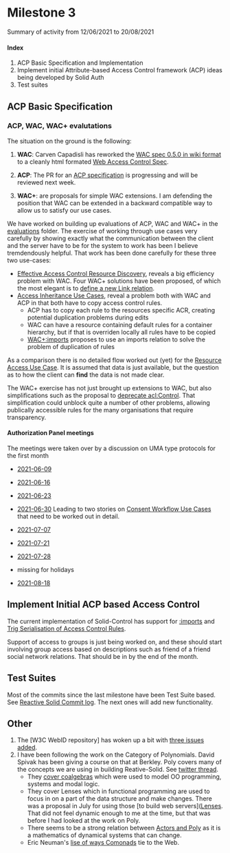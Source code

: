 # Milestone 3

Summary of activity from 12/06/2021 to 20/08/2021

#### Index

1. ACP Basic Specification and Implementation
2. Implement initial Attribute-based Access Control framework (ACP) ideas being developed by Solid Auth
3. Test suites

## ACP Basic Specification

### ACP, WAC, WAC+ evalutations

The situation on the ground is the following:

1. **WAC**: Carven Capadisli has reworked the [WAC spec 0.5.0 in wiki format](https://github.com/solid/web-access-control-spec/blob/main/README-v0.5.0.md) to a cleanly html formated [Web Access Control Spec](https://solid.github.io/web-access-control-spec/).

2. **ACP**: The PR for an [ACP specification](https://github.com/solid/authorization-panel/pull/183) is progressing and will be reviewed next week.

3. **WAC+**: are proposals for simple WAC extensions. I am defending the position that WAC can be extended in a backward compatible way to allow us to satisfy our use cases.  

We have worked on building up evaluations of ACP, WAC and WAC+ in the [evaluations](https://github.com/solid/authorization-panel/tree/main/proposals/evaluation) folder. The exercise of working through use cases very carefully by showing exactly what the communication between the client and the server have to be for the system to work has been I believe tremdendously helpful.  That work has been done carefully for these three two use-cases:

* [Effective Access Control Resource Discovery](https://github.com/solid/authorization-panel/blob/main/proposals/evaluation/uc-0-effective-acr.md), reveals a big efficiency problem with WAC. Four WAC+ solutions have been proposed, of which the most elegant is to [define a new Link relation](https://github.com/solid/authorization-panel/issues/248).
* [Access Inheritance Use Cases](https://github.com/solid/authorization-panel/blob/main/proposals/evaluation/uc-3-inheritance.md), reveal a problem both with WAC and ACP in that both have to copy access control rules.
  * ACP has to copy each rule to the resources specific ACR, creating potential duplication problems during edits
  * WAC can have a resource containing default rules for a container hierarchy, but if that is overriden locally all rules have to be copied
  * [WAC+:imports](https://github.com/solid/authorization-panel/issues/210) proposes to use an imports relation to solve the problem of duplication of rules

As a comparison there is no detailed flow worked out (yet) for the [Resource Access Use Case](https://github.com/solid/authorization-panel/blob/9b718f3c3f0943d1f4feb8d89079009435f82839/proposals/evaluation/uc-1-resource-access.md). It is assumed that data is just available, but the question as to how the client can **find** the data is not made clear.

The WAC+ exercise has not just brought up extensions to WAC, but also simplifications such as the
proposal to [deprecate acl:Control](https://github.com/solid/web-access-control-spec/issues/94).
That simplification could unblock quite a number of other problems, allowing publically accessible
rules for the many organisations that require transparency.

#### Authorization Panel meetings

The meetings were taken over by a discussion on UMA type protocols for the first month
* [2021-06-09](https://github.com/solid/authorization-panel/blob/main/meetings/2021-06-09.md) 
* [2021-06-16](https://github.com/solid/authorization-panel/blob/main/meetings/2021-06-16.md)
* [2021-06-23](https://github.com/solid/authorization-panel/blob/main/meetings/2021-06-23.md)
* [2021-06-30](https://github.com/solid/authorization-panel/blob/main/meetings/2021-06-30.md)
Leading to two stories on [Consent Workflow Use Cases](https://github.com/solid/authorization-panel/blob/main/proposals/evaluation/uc-%3F-consent.md) that need to be worked out in detail.

* [2021-07-07](https://github.com/solid/authorization-panel/blob/main/meetings/2021-07-07.md)
* [2021-07-21](https://github.com/solid/authorization-panel/blob/main/meetings/2021-07-21.md)
* [2021-07-28](https://github.com/solid/authorization-panel/blob/main/meetings/2021-07-28.md) 
* missing for holidays
* [2021-08-18](https://github.com/solid/authorization-panel/pull/250) 


## Implement Initial ACP based Access Control

The current implementation of Solid-Control has support for [:imports](https://github.com/solid/authorization-panel/issues/210) and [Trig Serialisation of Access Control Rules](https://github.com/solid/authorization-panel/issues/247). 

Support of access to groups is just being worked on, and these should start involving group access based on 
descriptions such as friend of a friend social network relations. That should be in by the end of the month.

## Test Suites

Most of the commits since the last milestone have been Test Suite based.
See [Reactive Solid Commit log](https://github.com/co-operating-systems/Reactive-SoLiD/commits/master).
The next ones will add new functionality.

## Other

1. The [W3C WebID repository] has woken up a bit with [three issues added](https://github.com/w3c/WebID/issues).
2. I have been following the work on the Category of Polynomials. David Spivak has been giving a course on that at Berkley. Poly covers many of the concepts we are using in building Reative-Solid. See [twitter thread](https://twitter.com/bblfish/status/1426553284966461452).
   * They [cover coalgebras](https://twitter.com/bblfish/status/1424454040985944066) which were used to model OO programming, systems and modal logic. 
   * They cover Lenses which in functional programming are used to focus in on a part of the data structure and make changes. There was a proposal in July for using those [to build web servers]([Lenses](https://mattecapu.github.io/ct-zulip-archive/stream/229156-practice:-applied-ct/topic/optics.20and.20servers.html). That did not feel dynamic enough to me at the time, but that was before I had looked at the work on Poly. 
   * There seems to be a strong relation between [Actors and Poly](https://mattecapu.github.io/ct-zulip-archive/stream/229450-practice:-programming/topic/Poly.20and.20Actors.3F.html) as it is a mathematics of dynamical systems that can change. 
   * Eric Neuman's [lise of ways Comonads](https://mattecapu.github.io/ct-zulip-archive/stream/229156-practice:-applied-ct/topic/web.20cats.html#247517065) tie to the Web.

